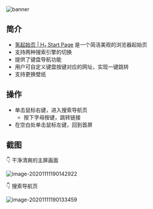 <img src="https://imgsubmit.oss-cn-beijing.aliyuncs.com/img/banner-%282%29.png" alt="banner" style="max-width:100%;" align="center" />

##  简介

-   [氢起始页 | H₂ Start Page](https://liubingxuan.xyz/nav-h2/dist/index.html) 是一个简洁美观的浏览器起始页
-   支持两种搜索引擎的切换
-   提供了键盘导航功能
-   用户可自定义键盘按键对应的网址，实现一键跳转
-   支持更换壁纸

## 操作

+   单击鼠标右键，进入搜索导航页
    +   按下字母按键，跳转链接
+   在空白处单击鼠标左键，回到首屏

## 截图

👇 干净清爽的主屏画面

![image-20201111190142922](http://imgsubmit.oss-cn-beijing.aliyuncs.com/img/image-20201111190142922.png)

👇 搜索导航页

![image-20201111190133459](http://imgsubmit.oss-cn-beijing.aliyuncs.com/img/image-20201111190133459.png)

